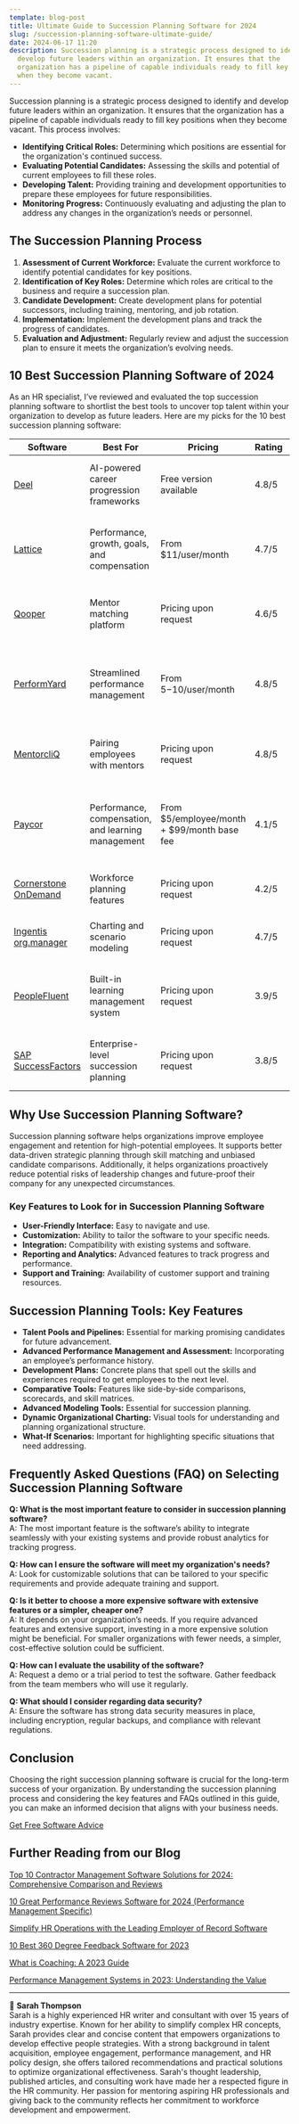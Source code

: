 ```yaml
---
template: blog-post
title: Ultimate Guide to Succession Planning Software for 2024
slug: /succession-planning-software-ultimate-guide/
date: 2024-06-17 11:20
description: Succession planning is a strategic process designed to identify and
  develop future leaders within an organization. It ensures that the
  organization has a pipeline of capable individuals ready to fill key positions
  when they become vacant.
---
```

Succession planning is a strategic process designed to identify and develop future leaders within an organization. It ensures that the organization has a pipeline of capable individuals ready to fill key positions when they become vacant. This process involves:

* **Identifying Critical Roles:** Determining which positions are essential for the organization's continued success.
* **Evaluating Potential Candidates:** Assessing the skills and potential of current employees to fill these roles.
* **Developing Talent:** Providing training and development opportunities to prepare these employees for future responsibilities.
* **Monitoring Progress:** Continuously evaluating and adjusting the plan to address any changes in the organization’s needs or personnel.

## The Succession Planning Process

1. **Assessment of Current Workforce:** Evaluate the current workforce to identify potential candidates for key positions.
2. **Identification of Key Roles:** Determine which roles are critical to the business and require a succession plan.
3. **Candidate Development:** Create development plans for potential successors, including training, mentoring, and job rotation.
4. **Implementation:** Implement the development plans and track the progress of candidates.
5. **Evaluation and Adjustment:** Regularly review and adjust the succession plan to ensure it meets the organization’s evolving needs.

## 10 Best Succession Planning Software of 2024

As an HR specialist, I’ve reviewed and evaluated the top succession planning software to shortlist the best tools to uncover top talent within your organization to develop as future leaders. Here are my picks for the 10 best succession planning software:



| Software                                                    | Best For                                           | Pricing                                     | Rating | Pros                                                                    | Cons                                                                       |
| ----------------------------------------------------------- | -------------------------------------------------- | ------------------------------------------- | ------ | ----------------------------------------------------------------------- | -------------------------------------------------------------------------- |
| [Deel](https://www.deel.com)                                | AI-powered career progression frameworks           | Free version available                      | 4.8/5  | AI-driven insights, Integration with multiple HR systems                | Limited to organizations with up to 200 employees for free version         |
| [Lattice](https://www.lattice.com)                          | Performance, growth, goals, and compensation       | From $11/user/month                         | 4.7/5  | Comprehensive management in one place, Customizable performance reviews | Higher cost for full suite, Steeper learning curve                         |
| [Qooper](https://www.qooper.io)                             | Mentor matching platform                           | Pricing upon request                        | 4.6/5  | Strong mentorship tools, Flexible learning plans                        | Custom pricing can be a barrier, Limited public information                |
| [PerformYard](https://www.performyard.com)                  | Streamlined performance management                 | From $5-$10/user/month                      | 4.8/5  | Customizable performance tools, Excellent customer support              | Limited advanced features, May require integrations for full functionality |
| [MentorcliQ](https://www.mentorcliq.com)                    | Pairing employees with mentors                     | Pricing upon request                        | 4.8/5  | Advanced mentor matching, Comprehensive analytics                       | Custom pricing, Setup may require time                                     |
| [Paycor](https://www.paycor.com)                            | Performance, compensation, and learning management | From $5/employee/month + $99/month base fee | 4.1/5  | Comprehensive HCM system, Extensive features                            | Base fee can be high for small businesses, User interface can be complex   |
| [Cornerstone OnDemand](https://www.cornerstoneondemand.com) | Workforce planning features                        | Pricing upon request                        | 4.2/5  | Advanced workforce planning, Data-driven insights                       | Higher cost, Requires thorough training                                    |
| [Ingentis org.manager](https://www.ingentis.com)            | Charting and scenario modeling                     | Pricing upon request                        | 4.7/5  | Powerful data visualization, Custom configurations                      | High cost, May need IT support for setup                                   |
| [PeopleFluent](https://www.peoplefluent.com)                | Built-in learning management system                | Pricing upon request                        | 3.9/5  | Flexible succession tools, Integrated learning management               | Lower user ratings, Complex implementation                                 |
| [SAP SuccessFactors](https://www.sap.com)                   | Enterprise-level succession planning               | Pricing upon request                        | 3.8/5  | Comprehensive enterprise solution, Strong assessment tools              | High cost, Can be overwhelming for smaller organizations                   |

## Why Use Succession Planning Software?

Succession planning software helps organizations improve employee engagement and retention for high-potential employees. It supports better data-driven strategic planning through skill matching and unbiased candidate comparisons. Additionally, it helps organizations proactively reduce potential risks of leadership changes and future-proof their company for any unexpected circumstances.

### Key Features to Look for in Succession Planning Software

* **User-Friendly Interface:** Easy to navigate and use.
* **Customization:** Ability to tailor the software to your specific needs.
* **Integration:** Compatibility with existing systems and software.
* **Reporting and Analytics:** Advanced features to track progress and performance.
* **Support and Training:** Availability of customer support and training resources.

## Succession Planning Tools: Key Features

* **Talent Pools and Pipelines:** Essential for marking promising candidates for future advancement.
* **Advanced Performance Management and Assessment:** Incorporating an employee’s performance history.
* **Development Plans:** Concrete plans that spell out the skills and experiences required to get employees to the next level.
* **Comparative Tools:** Features like side-by-side comparisons, scorecards, and skill matrices.
* **Advanced Modeling Tools:** Essential for succession planning.
* **Dynamic Organizational Charting:** Visual tools for understanding and planning organizational structure.
* **What-If Scenarios:** Important for highlighting specific situations that need addressing.

## Frequently Asked Questions (FAQ) on Selecting Succession Planning Software

**Q: What is the most important feature to consider in succession planning software?**\
A: The most important feature is the software’s ability to integrate seamlessly with your existing systems and provide robust analytics for tracking progress.

**Q: How can I ensure the software will meet my organization's needs?**\
A: Look for customizable solutions that can be tailored to your specific requirements and provide adequate training and support.

**Q: Is it better to choose a more expensive software with extensive features or a simpler, cheaper one?**\
A: It depends on your organization’s needs. If you require advanced features and extensive support, investing in a more expensive solution might be beneficial. For smaller organizations with fewer needs, a simpler, cost-effective solution could be sufficient.

**Q: How can I evaluate the usability of the software?**\
A: Request a demo or a trial period to test the software. Gather feedback from the team members who will use it regularly.

**Q: What should I consider regarding data security?**\
A: Ensure the software has strong data security measures in place, including encryption, regular backups, and compliance with relevant regulations.

## Conclusion

Choosing the right succession planning software is crucial for the long-term success of your organization. By understanding the succession planning process and considering the key features and FAQs outlined in this guide, you can make an informed decision that aligns with your business needs.

[Get Free Software Advice](https://www.performancereviewssoftware.com/contact)



## F﻿urther Reading from our Blog



[Top 10 Contractor Management Software Solutions for 2024: Comprehensive Comparison and Reviews](https://www.performancereviewssoftware.com)

[10 Great Performance Reviews Software for 2024 (Performance Management Specific)](https://www.performancereviewssoftware.com)

[Simplify HR Operations with the Leading Employer of Record Software](https://www.performancereviewssoftware.com)

[10 Best 360 Degree Feedback Software for 2023](https://www.performancereviewssoftware.com)

[What is Coaching: A 2023 Guide](https://www.performancereviewssoftware.com)

[Performance Management Systems in 2023: Understanding the Value](https://www.performancereviewssoftware.com)



- - -

👩 **Sarah Thompson**\
Sarah is a highly experienced HR writer and consultant with over 15 years of industry expertise. Known for her ability to simplify complex HR concepts, Sarah provides clear and concise content that empowers organizations to develop effective people strategies. With a strong background in talent acquisition, employee engagement, performance management, and HR policy design, she offers tailored recommendations and practical solutions to optimize organizational effectiveness. Sarah's thought leadership, published articles, and consulting work have made her a respected figure in the HR community. Her passion for mentoring aspiring HR professionals and giving back to the community reflects her commitment to workforce development and empowerment.
